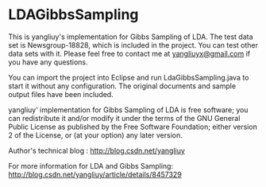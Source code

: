 LDAGibbsSampling
================

This is yangliuy's implementation for Gibbs Sampling of LDA. The test data set is Newsgroup-18828, which is included in the project. You can test other data sets with it. Please feel free to contact me at yangliuyx@gmail.com if you have any questions.

You can import the project into Eclipse and run LdaGibbsSampling.java to start it without any configuration. The original documents and sample output files have been included.

yangliuy' implementation for Gibbs Sampling of LDA is free software; you can redistribute it and/or modify it under the terms of the GNU General Public License as published by the Free Software Foundation; either version 2 of the License, or (at your option) any later version.

Author's technical blog : http://blog.csdn.net/yangliuy

For more information for LDA and Gibbs Sampling: http://blog.csdn.net/yangliuy/article/details/8457329
